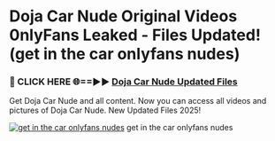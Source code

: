 # Doja Car Nude Original Videos 0nlyFans Leaked - Files Updated! (get in the car onlyfans nudes)

<h3>🔴 CLICK HERE 🌐==►► <a href="https://tinyurl.com/2p9ay9w9" rel="nofollow">Doja Car Nude Updated Files</a></h3>

Get Doja Car Nude and all content. Now you can access all videos and pictures of Doja Car Nude. New Updated Files 2025!

[![get in the car onlyfans nudes](https://i.imgur.com/KQgVmj3.gif)](https://tinyurl.com/2p9ay9w9)
get in the car onlyfans nudes